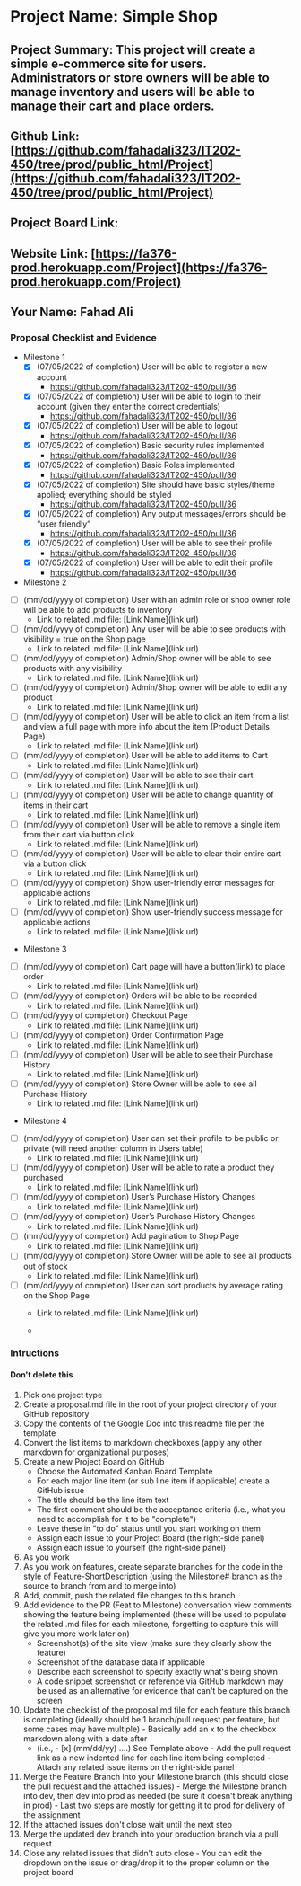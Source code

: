 # Project Name: Simple Shop 
## Project Summary: This project will create a simple e-commerce site for users. Administrators or store owners will be able to manage inventory and users will be able to manage their cart and place orders.
## Github Link: [https://github.com/fahadali323/IT202-450/tree/prod/public_html/Project](https://github.com/fahadali323/IT202-450/tree/prod/public_html/Project)
## Project Board Link: 
## Website Link: [https://fa376-prod.herokuapp.com/Project](https://fa376-prod.herokuapp.com/Project)
## Your Name: Fahad Ali 

<!-- Line item / Feature template (use this for each bullet point) -- DO NOT DELETE THIS SECTION


- [ ] \(mm/dd/yyyy of completion) Feature Title (from the proposal bullet point, if it's a sub-point indent it properly)
  -  Link to related .md file: [Link Name](link url)

 End Line item / Feature Template -- DO NOT DELETE THIS SECTION --> 
 
 
### Proposal Checklist and Evidence

- Milestone 1
  - [x] \(07/05/2022 of completion) User will be able to register a new account
      -  https://github.com/fahadali323/IT202-450/pull/36
  - [x] \(07/05/2022 of completion) User will be able to login to their account (given they enter the correct credentials)
      -  https://github.com/fahadali323/IT202-450/pull/36
  - [x] \(07/05/2022  of completion) User will be able to logout
      -  https://github.com/fahadali323/IT202-450/pull/36
  - [x] \(07/05/2022  of completion) Basic security rules implemented
      -  https://github.com/fahadali323/IT202-450/pull/36
  - [x] \(07/05/2022  of completion) Basic Roles implemented
      -  https://github.com/fahadali323/IT202-450/pull/36
  - [x] \(07/05/2022  of completion) Site should have basic styles/theme applied; everything should be styled
      -  https://github.com/fahadali323/IT202-450/pull/36
  - [x] \(07/05/2022  of completion) Any output messages/errors should be “user friendly”
      -  https://github.com/fahadali323/IT202-450/pull/36
  - [x] \(07/05/2022  of completion) User will be able to see their profile
      -  https://github.com/fahadali323/IT202-450/pull/36
  - [x] \(07/05/2022  of completion) User will be able to edit their profile
      -  https://github.com/fahadali323/IT202-450/pull/36  

- Milestone 2
- [ ] \(mm/dd/yyyy of completion) User with an admin role or shop owner role will be able to add products to inventory
    -  Link to related .md file: [Link Name](link url)
- [ ] \(mm/dd/yyyy of completion) Any user will be able to see products with visibility = true on the Shop page
    -  Link to related .md file: [Link Name](link url)
- [ ] \(mm/dd/yyyy of completion) Admin/Shop owner will be able to see products with any visibility
    -  Link to related .md file: [Link Name](link url)
- [ ] \(mm/dd/yyyy of completion) Admin/Shop owner will be able to edit any product
    -  Link to related .md file: [Link Name](link url)
- [ ] \(mm/dd/yyyy of completion) User will be able to click an item from a list and view a full page with more info    about the item (Product Details Page)
    -  Link to related .md file: [Link Name](link url)
- [ ] \(mm/dd/yyyy of completion) User will be able to add items to Cart
    -  Link to related .md file: [Link Name](link url)
- [ ] \(mm/dd/yyyy of completion) User will be able to see their cart
    -  Link to related .md file: [Link Name](link url)
- [ ] \(mm/dd/yyyy of completion) User will be able to change quantity of items in their cart
    -  Link to related .md file: [Link Name](link url)
- [ ] \(mm/dd/yyyy of completion) User will be able to remove a single item from their cart via button click
    -  Link to related .md file: [Link Name](link url)
- [ ] \(mm/dd/yyyy of completion) User will be able to clear their entire cart via a button click 
    -  Link to related .md file: [Link Name](link url)
- [ ] \(mm/dd/yyyy of completion) Show user-friendly error messages for applicable actions  
    -  Link to related .md file: [Link Name](link url)
- [ ] \(mm/dd/yyyy of completion) Show user-friendly success message for applicable actions
    -  Link to related .md file: [Link Name](link url)

- Milestone 3
- [ ] \(mm/dd/yyyy of completion) Cart page will have a button(link) to place order
  -  Link to related .md file: [Link Name](link url)
- [ ] \(mm/dd/yyyy of completion) Orders will be able to be recorded
  -  Link to related .md file: [Link Name](link url)
- [ ] \(mm/dd/yyyy of completion) Checkout Page
  -  Link to related .md file: [Link Name](link url)
- [ ] \(mm/dd/yyyy of completion) Order Confirmation Page
  -  Link to related .md file: [Link Name](link url)
- [ ] \(mm/dd/yyyy of completion) User will be able to see their Purchase History
  -  Link to related .md file: [Link Name](link url)
- [ ] \(mm/dd/yyyy of completion) Store Owner will be able to see all Purchase History
  -  Link to related .md file: [Link Name](link url)
- Milestone 4
- [ ] \(mm/dd/yyyy of completion) User can set their profile to be public or private (will need another column in Users table)
  -  Link to related .md file: [Link Name](link url)
- [ ] \(mm/dd/yyyy of completion) User will be able to rate a product they purchased
  -  Link to related .md file: [Link Name](link url)
- [ ] \(mm/dd/yyyy of completion) User’s Purchase History Changes   
  -  Link to related .md file: [Link Name](link url)
- [ ] \(mm/dd/yyyy of completion) User’s Purchase History Changes
  -  Link to related .md file: [Link Name](link url)
- [ ] \(mm/dd/yyyy of completion) Add pagination to Shop Page
  -  Link to related .md file: [Link Name](link url)
- [ ] \(mm/dd/yyyy of completion) Store Owner will be able to see all products out of stock
  -  Link to related .md file: [Link Name](link url)
- [ ] \(mm/dd/yyyy of completion) User can sort products by average rating on the Shop Page
  -  Link to related .md file: [Link Name](link url)

  - 
### Intructions
#### Don't delete this
1. Pick one project type
2. Create a proposal.md file in the root of your project directory of your GitHub repository
3. Copy the contents of the Google Doc into this readme file per the template
4. Convert the list items to markdown checkboxes (apply any other markdown for organizational purposes)
5. Create a new Project Board on GitHub
   - Choose the Automated Kanban Board Template
   - For each major line item (or sub line item if applicable) create a GitHub issue
   - The title should be the line item text
   - The first comment should be the acceptance criteria (i.e., what you need to accomplish for it to be "complete")
   - Leave these in "to do" status until you start working on them
   - Assign each issue to your Project Board (the right-side panel)
   - Assign each issue to yourself (the right-side panel)
6. As you work
  1. As you work on features, create separate branches for the code in the style of Feature-ShortDescription (using the Milestone# branch as the source to branch from and to merge into)
  2. Add, commit, push the related file changes to this branch
  3. Add evidence to the PR (Feat to Milestone) conversation view comments showing the feature being implemented (these will be used to populate the related .md files for each milestone, forgetting to capture this will give you more work later on)
     - Screenshot(s) of the site view (make sure they clearly show the feature)
     - Screenshot of the database data if applicable
     - Describe each screenshot to specify exactly what's being shown
     - A code snippet screenshot or reference via GitHub markdown may be used as an alternative for evidence that can't be captured on the screen
  4. Update the checklist of the proposal.md file for each feature this branch is completing (ideally should be 1 branch/pull request per feature, but some cases may have multiple)
    - Basically add an x to the checkbox markdown along with a date after
      - (i.e.,   - [x] (mm/dd/yy) ....) See Template above
    - Add the pull request link as a new indented line for each line item being completed
    - Attach any related issue items on the right-side panel
  5. Merge the Feature Branch into your Milestone branch (this should close the pull request and the attached issues)
    - Merge the Milestone branch into dev, then dev into prod as needed (be sure it doesn't break anything in prod)
    - Last two steps are mostly for getting it to prod for delivery of the assignment 
  7. If the attached issues don't close wait until the next step
  8. Merge the updated dev branch into your production branch via a pull request
  9. Close any related issues that didn't auto close
    - You can edit the dropdown on the issue or drag/drop it to the proper column on the project board